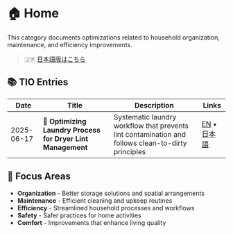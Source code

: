 # 🏠 Home

This category documents optimizations related to household organization, maintenance, and efficiency improvements.

> 🇯🇵 [日本語版はこちら](./README.ja.md)

## 📚 TIO Entries

| Date | Title | Description | Links |
|------|-------|-------------|-------|
| 2025-06-17 | 🧺 **Optimizing Laundry Process for Dryer Lint Management** | Systematic laundry workflow that prevents lint contamination and follows clean-to-dirty principles | [EN](./2025-06-17-optimizing-laundry-process-dryer-lint-management.md) • [日本語](./2025-06-17-optimizing-laundry-process-dryer-lint-management.ja.md) |

## 🎯 Focus Areas

- **Organization** - Better storage solutions and spatial arrangements
- **Maintenance** - Efficient cleaning and upkeep routines  
- **Efficiency** - Streamlined household processes and workflows
- **Safety** - Safer practices for home activities
- **Comfort** - Improvements that enhance living quality
